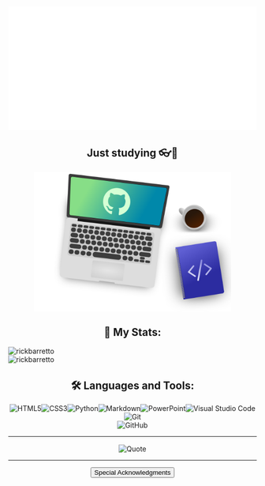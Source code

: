 <img src="Readme-Assets/header.svg" width="100%" height="250px" alt="Hi, I'm Rick!">

<div align="center">
  <h2 align="center">Just studying 👓🚀</h2>
  <img src="./Readme-Assets/notebook.svg" width="400px" align="center"/>
</div>

<div align="left">
  <h2 align="center">🌠 My Stats:</h2>
  <img
    width="490px"
    src="https://github-readme-stats.vercel.app/api?username=rickbarretto&show_icons=true&theme=gotham&locale=en&count_private=true"
    alt="rickbarretto" 
  />
  <br>
  <img 
    width="490px"
    src="https://github-readme-stats.vercel.app/api/top-langs?username=rickbarretto&show_icons=true&theme=gotham&locale=en&layout=compact" 
    alt="rickbarretto" 
    />
</div>

<h2 align="center">🛠️ Languages and Tools:</h2>

<p align="center" width="490px">
<img src="https://img.shields.io/badge/HTML5-E34F26?style=for-the-badge&logo=html5&logoColor=white" alt="HTML5"/><img src="https://img.shields.io/badge/CSS3-1572B6?style=for-the-badge&logo=css3&logoColor=white" alt="CSS3"/><img src="https://img.shields.io/badge/Python-14354C?style=for-the-badge&logo=python&logoColor=white" alt="Python"/><img src="https://img.shields.io/badge/Markdown-000000?style=for-the-badge&logo=markdown&logoColor=white" alt="Markdown"/><img  src="https://img.shields.io/badge/Microsoft_PowerPoint-B7472A?style=for-the-badge&logo=microsoft-powerpoint&logoColor=white" alt="PowerPoint"/><img src="https://img.shields.io/badge/Visual_Studio_Code-0078D4?style=for-the-badge&logo=visual%20studio%20code&logoColor=white" alt="Visual Studio Code"/><img src="https://img.shields.io/badge/Git-F05032?style=for-the-badge&logo=git&logoColor=white" alt="Git"/>
<br>
<img src="https://img.shields.io/badge/GitHub-100000?style=for-the-badge&logo=github&logoColor=white" alt="GitHub"/>
</p>

---

<p align="center" width="490px">
<img alt="Quote" src="https://github-readme-quotes.herokuapp.com/quote?theme=gotham&layout=churchill&animation=grow_out_in&quotesUrl=https://github.com/RickBarretto/RickBarretto/blob/main/Quotes/quotes.json" align="center" width="490px" />

---

<p align="center">
<a href="Acknowledgments.md"><button align="center">Special Acknowledgments</button></a>



